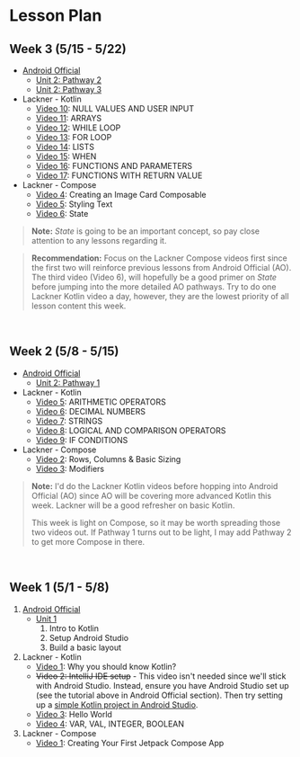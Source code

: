 # Lesson Plan

## Week 3 (5/15 - 5/22)
* [Android Official](https://developer.android.com/courses/android-basics-compose/course)
    * [Unit 2: Pathway 2](https://developer.android.com/courses/pathways/android-basics-compose-unit-2-pathway-2)
    * [Unit 2: Pathway 3](https://developer.android.com/courses/pathways/android-basics-compose-unit-2-pathway-3)
* Lackner - Kotlin
    * [Video 10](https://www.youtube.com/watch?v=e4Wg9L59ANk&list=PLQkwcJG4YTCRSQikwhtoApYs9ij_Hc5Z9&index=10): NULL VALUES AND USER INPUT
    * [Video 11](https://www.youtube.com/watch?v=DDDqbWHAX3I&list=PLQkwcJG4YTCRSQikwhtoApYs9ij_Hc5Z9&index=11): ARRAYS
    * [Video 12](https://www.youtube.com/watch?v=jRqnxJ4xs2I&list=PLQkwcJG4YTCRSQikwhtoApYs9ij_Hc5Z9&index=12): WHILE LOOP
    * [Video 13](https://www.youtube.com/watch?v=xC9EQrGrkic&list=PLQkwcJG4YTCRSQikwhtoApYs9ij_Hc5Z9&index=13): FOR LOOP
    * [Video 14](https://www.youtube.com/watch?v=VpDBP-4HUyg&list=PLQkwcJG4YTCRSQikwhtoApYs9ij_Hc5Z9&index=14): LISTS
    * [Video 15](https://www.youtube.com/watch?v=skBnjeONMc0&list=PLQkwcJG4YTCRSQikwhtoApYs9ij_Hc5Z9&index=15): WHEN
    * [Video 16](https://www.youtube.com/watch?v=DC8gDTW4cV8&list=PLQkwcJG4YTCRSQikwhtoApYs9ij_Hc5Z9&index=16): FUNCTIONS AND PARAMETERS
    * [Video 17](https://www.youtube.com/watch?v=dWIXqg0Iu_0&list=PLQkwcJG4YTCRSQikwhtoApYs9ij_Hc5Z9&index=17): FUNCTIONS WITH RETURN VALUE
* Lackner - Compose
    * [Video 4](https://www.youtube.com/watch?v=KPVoQjwmWX4&list=PLQkwcJG4YTCSpJ2NLhDTHhi6XBNfk9WiC&index=4): Creating an Image Card Composable
    * [Video 5](https://www.youtube.com/watch?v=nm_LNJWHi9A&list=PLQkwcJG4YTCSpJ2NLhDTHhi6XBNfk9WiC&index=5): Styling Text
    * [Video 6](https://www.youtube.com/watch?v=s3m1PSd7VWc&list=PLQkwcJG4YTCSpJ2NLhDTHhi6XBNfk9WiC&index=6): State

> **Note:** _State_ is going to be an important concept, so pay close attention to any lessons regarding it.

> **Recommendation:** Focus on the Lackner Compose videos first since the first two will reinforce previous lessons from Android Official (AO).  The third video (Video 6), will hopefully be a good primer on _State_ before jumping into the more detailed AO pathways.
> Try to do one Lackner Kotlin video a day, however, they are the lowest priority of all lesson content this week.

<br />
    
## Week 2 (5/8 - 5/15)
* [Android Official](https://developer.android.com/courses/android-basics-compose/course)
    * [Unit 2: Pathway 1](https://developer.android.com/courses/pathways/android-basics-compose-unit-2-pathway-1)
* Lackner - Kotlin
    * [Video 5](https://www.youtube.com/watch?v=x-dTX7GcPRQ&list=PLQkwcJG4YTCRSQikwhtoApYs9ij_Hc5Z9&index=5): ARITHMETIC OPERATORS
    * [Video 6](https://www.youtube.com/watch?v=Z2Cei5NcDRg&list=PLQkwcJG4YTCRSQikwhtoApYs9ij_Hc5Z9&index=6): DECIMAL NUMBERS
    * [Video 7](https://www.youtube.com/watch?v=zSTrP9mEdbU&list=PLQkwcJG4YTCRSQikwhtoApYs9ij_Hc5Z9&index=7): STRINGS
    * [Video 8](youtube.com/watch?v=BHHFZsiyyno&list=PLQkwcJG4YTCRSQikwhtoApYs9ij_Hc5Z9&index=8): LOGICAL AND COMPARISON OPERATORS
    * [Video 9](https://www.youtube.com/watch?v=g5mmLQbnXTQ&list=PLQkwcJG4YTCRSQikwhtoApYs9ij_Hc5Z9&index=9): IF CONDITIONS
* Lackner - Compose
    * [Video 2](https://www.youtube.com/watch?v=rHKeRWK3zL4&list=PLQkwcJG4YTCSpJ2NLhDTHhi6XBNfk9WiC&index=2): Rows, Columns & Basic Sizing
    * [Video 3](https://www.youtube.com/watch?v=XCuC_p3E0qo&list=PLQkwcJG4YTCSpJ2NLhDTHhi6XBNfk9WiC&index=3): Modifiers

> **Note:** I'd do the Lackner Kotlin videos before hopping into Android Official (AO) since AO will be covering more advanced Kotlin this week.  Lackner will be a good refresher on basic Kotlin.
> 
> This week is light on Compose, so it may be worth spreading those two videos out.  If Pathway 1 turns out to be light, I may add Pathway 2 to get more Compose in there.

<br />

## Week 1 (5/1 - 5/8)
1. [Android Official](https://developer.android.com/courses/android-basics-compose/course)
    * [Unit 1](https://developer.android.com/courses/android-basics-compose/unit-1)
        1. Intro to Kotlin
        2. Setup Android Studio
        3. Build a basic layout
2. Lackner - Kotlin
    * [Video 1](https://www.youtube.com/watch?v=QsrQV0wXh2E&list=PLQkwcJG4YTCRSQikwhtoApYs9ij_Hc5Z9&index=1): Why you should know Kotlin?
    * ~~Video 2: IntelliJ IDE setup~~ - This video isn't needed since we'll stick with Android Studio.  Instead, ensure you have Android Studio set up (see the tutorial above in Android Official section).  Then try setting up a [simple Kotlin project in Android Studio](SimpleKotlinProjects.md).
    * [Video 3](https://www.youtube.com/watch?v=UrQY_smApOc&list=PLQkwcJG4YTCRSQikwhtoApYs9ij_Hc5Z9&index=3): Hello World
    * [Video 4](https://www.youtube.com/watch?v=HLvRzBjx7hk&list=PLQkwcJG4YTCRSQikwhtoApYs9ij_Hc5Z9&index=4): VAR, VAL, INTEGER, BOOLEAN
3. Lackner - Compose
    * [Video 1](https://www.youtube.com/watch?v=cDabx3SjuOY&list=PLQkwcJG4YTCSpJ2NLhDTHhi6XBNfk9WiC): Creating Your First Jetpack Compose App